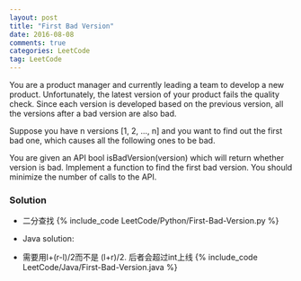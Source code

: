 ```yaml
---
layout: post
title: "First Bad Version"
date: 2016-08-08
comments: true
categories: LeetCode
tag: LeetCode
---
```


You are a product manager and currently leading a team to develop a new product. Unfortunately, the latest version of your product fails the quality check. Since each version is developed based on the previous version, all the versions after a bad version are also bad.

Suppose you have n versions [1, 2, ..., n] and you want to find out the first bad one, which causes all the following ones to be bad.

You are given an API bool isBadVersion(version) which will return whether version is bad. Implement a function to find the first bad version. You should minimize the number of calls to the API.

<!--more-->
### Solution
* 二分查找
{% include_code LeetCode/Python/First-Bad-Version.py %}

* Java solution:
* 需要用l+(r-l)/2而不是 (l+r)/2. 后者会超过int上线
{% include_code LeetCode/Java/First-Bad-Version.java %}
